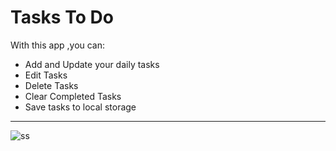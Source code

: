# Tasks To Do

With this app ,you can:

- Add and Update your daily tasks
- Edit Tasks
- Delete Tasks
- Clear Completed Tasks
- Save tasks to local storage

---

![ss](img/ss.gif)
